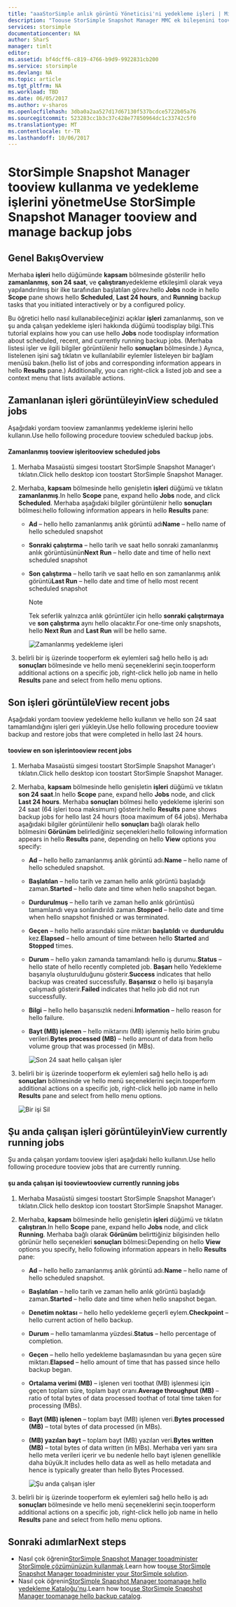 ```yaml
---
title: "aaaStorSimple anlık görüntü Yöneticisi'ni yedekleme işleri | Microsoft Docs"
description: "Toouse StorSimple Snapshot Manager MMC ek bileşenini tooview hello ve zamanlanmış, çalışmakta ve tamamlanan yedekleme işlerini yönetme nasıl açıklanmaktadır."
services: storsimple
documentationcenter: NA
author: SharS
manager: timlt
editor: 
ms.assetid: bf4dcff6-c819-4766-b9d9-9922831cb200
ms.service: storsimple
ms.devlang: NA
ms.topic: article
ms.tgt_pltfrm: NA
ms.workload: TBD
ms.date: 06/05/2017
ms.author: v-sharos
ms.openlocfilehash: 3dba0a2aa527d17d67130f537bcdce5722b05a76
ms.sourcegitcommit: 523283cc1b3c37c428e77850964dc1c33742c5f0
ms.translationtype: MT
ms.contentlocale: tr-TR
ms.lasthandoff: 10/06/2017
---
```

# <a name="use-storsimple-snapshot-manager-tooview-and-manage-backup-jobs"></a><span data-ttu-id="7bb29-103">StorSimple Snapshot Manager tooview kullanma ve yedekleme işlerini yönetme</span><span class="sxs-lookup"><span data-stu-id="7bb29-103">Use StorSimple Snapshot Manager tooview and manage backup jobs</span></span>

## <a name="overview"></a><span data-ttu-id="7bb29-104">Genel Bakış</span><span class="sxs-lookup"><span data-stu-id="7bb29-104">Overview</span></span>
<span data-ttu-id="7bb29-105">Merhaba **işleri** hello düğümünde **kapsam** bölmesinde gösterilir hello **zamanlanmış**, **son 24 saat**, ve **çalıştıran**yedekleme etkileşimli olarak veya yapılandırılmış bir ilke tarafından başlatılan görev.</span><span class="sxs-lookup"><span data-stu-id="7bb29-105">hello **Jobs** node in hello **Scope** pane shows hello **Scheduled**, **Last 24 hours**, and **Running** backup tasks that you initiated interactively or by a configured policy.</span></span> 

<span data-ttu-id="7bb29-106">Bu öğretici hello nasıl kullanabileceğinizi açıklar **işleri** zamanlanmış, son ve şu anda çalışan yedekleme işleri hakkında düğümü toodisplay bilgi.</span><span class="sxs-lookup"><span data-stu-id="7bb29-106">This tutorial explains how you can use hello **Jobs** node toodisplay information about scheduled, recent, and currently running backup jobs.</span></span> <span data-ttu-id="7bb29-107">(Merhaba listesi işler ve ilgili bilgiler görüntülenir hello **sonuçları** bölmesinde.) Ayrıca, listelenen işini sağ tıklatın ve kullanılabilir eylemler listeleyen bir bağlam menüsü bakın.</span><span class="sxs-lookup"><span data-stu-id="7bb29-107">(hello list of jobs and corresponding information appears in hello **Results** pane.) Additionally, you can right-click a listed job and see a context menu that lists available actions.</span></span>

## <a name="view-scheduled-jobs"></a><span data-ttu-id="7bb29-108">Zamanlanan işleri görüntüleyin</span><span class="sxs-lookup"><span data-stu-id="7bb29-108">View scheduled jobs</span></span>
<span data-ttu-id="7bb29-109">Aşağıdaki yordam tooview zamanlanmış yedekleme işlerini hello kullanın.</span><span class="sxs-lookup"><span data-stu-id="7bb29-109">Use hello following procedure tooview scheduled backup jobs.</span></span>

#### <a name="tooview-scheduled-jobs"></a><span data-ttu-id="7bb29-110">Zamanlanmış tooview işleri</span><span class="sxs-lookup"><span data-stu-id="7bb29-110">tooview scheduled jobs</span></span>
1. <span data-ttu-id="7bb29-111">Merhaba Masaüstü simgesi toostart StorSimple Snapshot Manager'ı tıklatın.</span><span class="sxs-lookup"><span data-stu-id="7bb29-111">Click hello desktop icon toostart StorSimple Snapshot Manager.</span></span> 
2. <span data-ttu-id="7bb29-112">Merhaba, **kapsam** bölmesinde hello genişletin **işleri** düğümü ve tıklatın **zamanlanmış**.</span><span class="sxs-lookup"><span data-stu-id="7bb29-112">In hello **Scope** pane, expand hello **Jobs** node, and click **Scheduled**.</span></span> <span data-ttu-id="7bb29-113">Merhaba aşağıdaki bilgiler görüntülenir hello **sonuçları** bölmesi:</span><span class="sxs-lookup"><span data-stu-id="7bb29-113">hello following information appears in hello **Results** pane:</span></span>
   
   * <span data-ttu-id="7bb29-114">**Ad** – hello hello zamanlanmış anlık görüntü adı</span><span class="sxs-lookup"><span data-stu-id="7bb29-114">**Name** – hello name of hello scheduled snapshot</span></span>
   * <span data-ttu-id="7bb29-115">**Sonraki çalıştırma** – hello tarih ve saat hello sonraki zamanlanmış anlık görüntüsünün</span><span class="sxs-lookup"><span data-stu-id="7bb29-115">**Next Run** – hello date and time of hello next scheduled snapshot</span></span>
   * <span data-ttu-id="7bb29-116">**Son çalıştırma** – hello tarih ve saat hello en son zamanlanmış anlık görüntü</span><span class="sxs-lookup"><span data-stu-id="7bb29-116">**Last Run** – hello date and time of hello most recent scheduled snapshot</span></span>
     
     > [!NOTE]
     > <span data-ttu-id="7bb29-117">Tek seferlik yalnızca anlık görüntüler için hello **sonraki çalıştırmaya** ve **son çalıştırma** aynı hello olacaktır.</span><span class="sxs-lookup"><span data-stu-id="7bb29-117">For one-time only snapshots, hello **Next Run** and **Last Run** will be hello same.</span></span>
     
     ![Zamanlanmış yedekleme işleri](./media/storsimple-snapshot-manager-manage-backup-jobs/HCS_SSM_Jobs_scheduled.png) 
3. <span data-ttu-id="7bb29-119">belirli bir iş üzerinde tooperform ek eylemleri sağ hello hello iş adı **sonuçları** bölmesinde ve hello menü seçeneklerini seçin.</span><span class="sxs-lookup"><span data-stu-id="7bb29-119">tooperform additional actions on a specific job, right-click hello job name in hello **Results** pane and select from hello menu options.</span></span>

## <a name="view-recent-jobs"></a><span data-ttu-id="7bb29-120">Son işleri görüntüle</span><span class="sxs-lookup"><span data-stu-id="7bb29-120">View recent jobs</span></span>
<span data-ttu-id="7bb29-121">Aşağıdaki yordam tooview yedekleme hello kullanın ve hello son 24 saat tamamlandığını işleri geri yükleyin.</span><span class="sxs-lookup"><span data-stu-id="7bb29-121">Use hello following procedure tooview backup and restore jobs that were completed in hello last 24 hours.</span></span>

#### <a name="tooview-recent-jobs"></a><span data-ttu-id="7bb29-122">tooview en son işlerin</span><span class="sxs-lookup"><span data-stu-id="7bb29-122">tooview recent jobs</span></span>
1. <span data-ttu-id="7bb29-123">Merhaba Masaüstü simgesi toostart StorSimple Snapshot Manager'ı tıklatın.</span><span class="sxs-lookup"><span data-stu-id="7bb29-123">Click hello desktop icon toostart StorSimple Snapshot Manager.</span></span>
2. <span data-ttu-id="7bb29-124">Merhaba, **kapsam** bölmesinde hello genişletin **işleri** düğümü ve tıklatın **son 24 saat**.</span><span class="sxs-lookup"><span data-stu-id="7bb29-124">In hello **Scope** pane, expand hello **Jobs** node, and click **Last 24 hours**.</span></span> <span data-ttu-id="7bb29-125">Merhaba **sonuçları** bölmesi hello yedekleme işlerini son 24 saat (64 işleri tooa maksimum) gösterir.</span><span class="sxs-lookup"><span data-stu-id="7bb29-125">hello **Results** pane shows backup jobs for hello last 24 hours (tooa maximum of 64 jobs).</span></span> <span data-ttu-id="7bb29-126">Merhaba aşağıdaki bilgiler görüntülenir hello **sonuçları** bağlı olarak hello bölmesini **Görünüm** belirlediğiniz seçenekleri:</span><span class="sxs-lookup"><span data-stu-id="7bb29-126">hello following information appears in hello **Results** pane, depending on hello **View** options you specify:</span></span>
   
   * <span data-ttu-id="7bb29-127">**Ad** – hello hello zamanlanmış anlık görüntü adı.</span><span class="sxs-lookup"><span data-stu-id="7bb29-127">**Name** – hello name of hello scheduled snapshot.</span></span>
   * <span data-ttu-id="7bb29-128">**Başlatılan** – hello tarih ve zaman hello anlık görüntü başladığı zaman.</span><span class="sxs-lookup"><span data-stu-id="7bb29-128">**Started** – hello date and time when hello snapshot began.</span></span>
   * <span data-ttu-id="7bb29-129">**Durdurulmuş** – hello tarih ve zaman hello anlık görüntüsü tamamlandı veya sonlandırıldı zaman.</span><span class="sxs-lookup"><span data-stu-id="7bb29-129">**Stopped** – hello date and time when hello snapshot finished or was terminated.</span></span>
   * <span data-ttu-id="7bb29-130">**Geçen** – hello hello arasındaki süre miktarı **başlatıldı** ve **durduruldu** kez.</span><span class="sxs-lookup"><span data-stu-id="7bb29-130">**Elapsed** – hello amount of time between hello **Started** and **Stopped** times.</span></span>
   * <span data-ttu-id="7bb29-131">**Durum** – hello yakın zamanda tamamlandı hello iş durumu.</span><span class="sxs-lookup"><span data-stu-id="7bb29-131">**Status** – hello state of hello recently completed job.</span></span> <span data-ttu-id="7bb29-132">**Başarı** hello Yedekleme başarıyla oluşturulduğunu gösterir.</span><span class="sxs-lookup"><span data-stu-id="7bb29-132">**Success** indicates that hello backup was created successfully.</span></span> <span data-ttu-id="7bb29-133">**Başarısız** o hello işi başarıyla çalışmadı gösterir.</span><span class="sxs-lookup"><span data-stu-id="7bb29-133">**Failed** indicates that hello job did not run successfully.</span></span>
   * <span data-ttu-id="7bb29-134">**Bilgi** – hello hello başarısızlık nedeni.</span><span class="sxs-lookup"><span data-stu-id="7bb29-134">**Information** – hello reason for hello failure.</span></span>
   * <span data-ttu-id="7bb29-135">**Bayt (MB) işlenen** – hello miktarını (MB) işlenmiş hello birim grubu verileri.</span><span class="sxs-lookup"><span data-stu-id="7bb29-135">**Bytes processed (MB)** – hello amount of data from hello volume group that was processed (in MBs).</span></span> 
     
     ![Son 24 saat hello çalışan işler](./media/storsimple-snapshot-manager-manage-backup-jobs/HCS_SSM_Jobs_Last_24_hours.png) 
3. <span data-ttu-id="7bb29-137">belirli bir iş üzerinde tooperform ek eylemleri sağ hello hello iş adı **sonuçları** bölmesinde ve hello menü seçeneklerini seçin.</span><span class="sxs-lookup"><span data-stu-id="7bb29-137">tooperform additional actions on a specific job, right-click hello job name in hello **Results** pane and select from hello menu options.</span></span>
   
    ![Bir işi Sil](./media/storsimple-snapshot-manager-manage-backup-catalog/HCS_SSM_Delete_backup.png)

## <a name="view-currently-running-jobs"></a><span data-ttu-id="7bb29-139">Şu anda çalışan işleri görüntüleyin</span><span class="sxs-lookup"><span data-stu-id="7bb29-139">View currently running jobs</span></span>
<span data-ttu-id="7bb29-140">Şu anda çalışan yordamı tooview işleri aşağıdaki hello kullanın.</span><span class="sxs-lookup"><span data-stu-id="7bb29-140">Use hello following procedure tooview jobs that are currently running.</span></span>

#### <a name="tooview-currently-running-jobs"></a><span data-ttu-id="7bb29-141">şu anda çalışan işi tooview</span><span class="sxs-lookup"><span data-stu-id="7bb29-141">tooview currently running jobs</span></span>
1. <span data-ttu-id="7bb29-142">Merhaba Masaüstü simgesi toostart StorSimple Snapshot Manager'ı tıklatın.</span><span class="sxs-lookup"><span data-stu-id="7bb29-142">Click hello desktop icon toostart StorSimple Snapshot Manager.</span></span>
2. <span data-ttu-id="7bb29-143">Merhaba, **kapsam** bölmesinde hello genişletin **işleri** düğümü ve tıklatın **çalıştıran**.</span><span class="sxs-lookup"><span data-stu-id="7bb29-143">In hello **Scope** pane, expand hello **Jobs** node, and click **Running**.</span></span> <span data-ttu-id="7bb29-144">Merhaba bağlı olarak **Görünüm** belirttiğiniz bilgisinden hello görünür hello seçenekleri **sonuçları** bölmesi:</span><span class="sxs-lookup"><span data-stu-id="7bb29-144">Depending on hello **View** options you specify, hello following information appears in hello **Results** pane:</span></span>
   
   * <span data-ttu-id="7bb29-145">**Ad** – hello hello zamanlanmış anlık görüntü adı.</span><span class="sxs-lookup"><span data-stu-id="7bb29-145">**Name** – hello name of hello scheduled snapshot.</span></span>
   * <span data-ttu-id="7bb29-146">**Başlatılan** – hello tarih ve zaman hello anlık görüntü başladığı zaman.</span><span class="sxs-lookup"><span data-stu-id="7bb29-146">**Started** – hello date and time when hello snapshot began.</span></span>
   * <span data-ttu-id="7bb29-147">**Denetim noktası** – hello hello yedekleme geçerli eylem.</span><span class="sxs-lookup"><span data-stu-id="7bb29-147">**Checkpoint** – hello current action of hello backup.</span></span>
   * <span data-ttu-id="7bb29-148">**Durum** – hello tamamlanma yüzdesi.</span><span class="sxs-lookup"><span data-stu-id="7bb29-148">**Status** – hello percentage of completion.</span></span>
   * <span data-ttu-id="7bb29-149">**Geçen** – hello hello yedekleme başlamasından bu yana geçen süre miktarı.</span><span class="sxs-lookup"><span data-stu-id="7bb29-149">**Elapsed** – hello amount of time that has passed since hello backup began.</span></span> 
   * <span data-ttu-id="7bb29-150">**Ortalama verimi (MB)** – işlenen veri toothat (MB) işlenmesi için geçen toplam süre, toplam bayt oranı.</span><span class="sxs-lookup"><span data-stu-id="7bb29-150">**Average throughput (MB)** – ratio of total bytes of data processed toothat of total time taken for processing (MBs).</span></span>
   * <span data-ttu-id="7bb29-151">**Bayt (MB) işlenen** – toplam bayt (MB) işlenen veri.</span><span class="sxs-lookup"><span data-stu-id="7bb29-151">**Bytes processed (MB)** – total bytes of data processed (in MBs).</span></span>
   * <span data-ttu-id="7bb29-152">**(MB) yazılan bayt** – toplam bayt (MB) yazılan veri.</span><span class="sxs-lookup"><span data-stu-id="7bb29-152">**Bytes written (MB)** – total bytes of data written (in MBs).</span></span> <span data-ttu-id="7bb29-153">Merhaba veri yanı sıra hello meta verileri içerir ve bu nedenle hello bayt işlenen genellikle daha büyük.</span><span class="sxs-lookup"><span data-stu-id="7bb29-153">It includes hello data as well as hello metadata and hence is typically greater than hello Bytes Processed.</span></span>
     
     ![Şu anda çalışan işler](./media/storsimple-snapshot-manager-manage-backup-jobs/HCS_SSM_Jobs_running.png)
3. <span data-ttu-id="7bb29-155">belirli bir iş üzerinde tooperform ek eylemleri sağ hello hello iş adı **sonuçları** bölmesinde ve hello menü seçeneklerini seçin.</span><span class="sxs-lookup"><span data-stu-id="7bb29-155">tooperform additional actions on a specific job, right-click hello job name in hello **Results** pane and select from hello menu options.</span></span>

## <a name="next-steps"></a><span data-ttu-id="7bb29-156">Sonraki adımlar</span><span class="sxs-lookup"><span data-stu-id="7bb29-156">Next steps</span></span>
* <span data-ttu-id="7bb29-157">Nasıl çok öğrenin[StorSimple Snapshot Manager tooadminister StorSimple çözümünüzün kullanmak](storsimple-snapshot-manager-admin.md).</span><span class="sxs-lookup"><span data-stu-id="7bb29-157">Learn how too[use StorSimple Snapshot Manager tooadminister your StorSimple solution](storsimple-snapshot-manager-admin.md).</span></span>
* <span data-ttu-id="7bb29-158">Nasıl çok öğrenin[StorSimple Snapshot Manager toomanage hello yedekleme Kataloğu'nu](storsimple-snapshot-manager-manage-backup-catalog.md).</span><span class="sxs-lookup"><span data-stu-id="7bb29-158">Learn how too[use StorSimple Snapshot Manager toomanage hello backup catalog](storsimple-snapshot-manager-manage-backup-catalog.md).</span></span>


